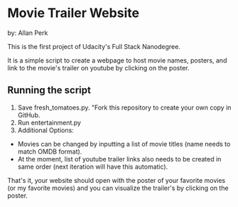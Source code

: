 # Movie Trailer Website
by: Allan Perk

This is the first project of Udacity's Full Stack Nanodegree.

It is a simple script to create a webpage to host movie names, posters, and link to the movie's trailer on youtube by 
clicking on the poster.

## Running the script
1. Save fresh_tomatoes.py. "Fork this repository to create your own copy in GitHub. 
2. Run entertainment.py 
3. Additional Options:
  - Movies can be changed by inputting a list of movie titles (name needs to match OMDB format).
  - At the moment, list of youtube trailer links also needs to be created in same order (next iteration will have this automatic).
  
That's it, your website should open with the poster of your favorite movies (or my favorite movies) and you can visualize the trailer's by clicking on the poster.

